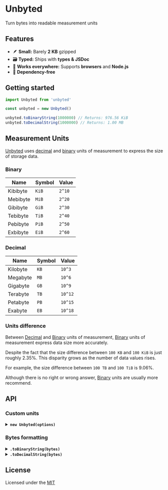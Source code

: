 # Unbyted

Turn bytes into readable measurement units

## Features

- 🪶 **Small:** Barely **2 KB** gzipped
- 🗃️ **Typed:** Ships with **types & JSDoc**
- 💸 **Works everywhere:** Supports **browsers** and **Node.js**
- 🦅 **Dependency-free**

## Getting started

```js
import Unbyted from 'unbyted'

const unbyted = new Unbyted()

unbyted.toBinaryString(1000000) // Returns: 976.56 KiB
unbyted.toDecimalString(1000000) // Returns: 1.00 MB
```

## Measurement Units

[Unbyted](https://github.com/santosned/unbyted) uses [decimal](#decimal) and [binary](#binary) units of measurement to express the size of storage data.

### Binary

| Name     | Symbol | Value  |
| -------- | ------ | ------ |
| Kibibyte | `KiB`  | `2^10` |
| Mebibyte | `MiB`  | `2^20` |
| Gibibyte | `GiB`  | `2^30` |
| Tebibyte | `TiB`  | `2^40` |
| Pebibyte | `PiB`  | `2^50` |
| Exbibyte | `EiB`  | `2^60` |

### Decimal

| Name     | Symbol | Value   |
| -------- | ------ | ------- |
| Kilobyte | `KB`   | `10^3`  |
| Megabyte | `MB`   | `10^6`  |
| Gigabyte | `GB`   | `10^9`  |
| Terabyte | `TB`   | `10^12` |
| Petabyte | `PB`   | `10^15` |
| Exabyte  | `EB`   | `10^18` |

### Units difference

Between [Decimal](#decimal) and [Binary](#binary) units of measurement, [Binary](#binary) units of measurement express data size more accurately.

Despite the fact that the size difference between `100 KB` and `100 KiB` is just roughly 2.35%. This disparity grows as the number of data values rises.

For example, the size difference between `100 TB` and `100 TiB` is 9.06%.

Although there is no right or wrong answer, [Binary](#binary) units are usually more recommend.

## API

### Custom units

<details>
<summary><strong><code>new Unbyted(options)</code></strong></summary><br/>

```js
import Unbyted from 'unbyted'

// Include units of measurement or not (default: true)
new Unbyted({ unit: true })

// The number of decimals places (default: 2)
new Unbyted({ decimals: 2 })

// Remove zero from the end or not. (default: false)
new Unbyted({ trim: false })

// Display bytes (B) unit or not. (default: false)
new Unbyted({ bytes: false })

// Replace the default Decimal units with other units.
new Unbyted({
  decimalUnits: [
    'Bytes',
    'Kilobytes',
    'Megabytes',
    'Gigabytes',
    'Terabytes',
    'Petabytes',
    'Exabytes',
  ],
})

// Replace the default Binary units with other units.
new Unbyted({
  decimalUnits: [
    'Bytes',
    'Kibibytes',
    'Mebibytes',
    'Gigibytes',
    'Tebibytes',
    'Pebibytes',
    'Exbibytes',
  ],
})
```

</details>

### Bytes formatting

<details>

<summary>
  <strong>
    <code>.toBinaryString(bytes)</code>
  </strong>
</summary>

<br/>

```js
const unbyted = new Unbyted()

unbyted.toBinaryString(1005980)
// Returns: 982.40 KiB
```

</details>

<details>

<summary>
  <strong>
    <code>.toDecimalString(bytes)</code>
  </strong>
</summary>

<br/>

```js
const unbyted = new Unbyted()

unbyted.toDecimalString(1005980)
// Returns: 1.01 MB
```

</details>

## License

Licensed under the [MIT](LICENSE.txt)
